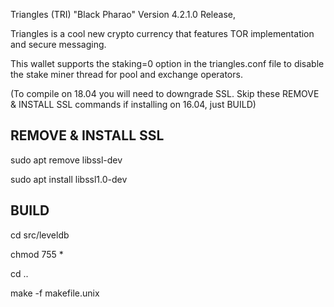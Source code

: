 Triangles (TRI) "Black Pharao" Version 4.2.1.0 Release, 

Triangles is a cool new crypto currency that features TOR implementation and secure messaging. 

This wallet supports the staking=0 option in the triangles.conf file to disable the stake miner thread for pool and exchange operators.

(To compile on 18.04 you will need to downgrade SSL. Skip these REMOVE & INSTALL SSL commands if installing on 16.04, just BUILD)

REMOVE & INSTALL SSL 
---
sudo apt remove libssl-dev

sudo apt install libssl1.0-dev

BUILD
---
cd src/leveldb

chmod 755 *

cd ..

make -f makefile.unix

